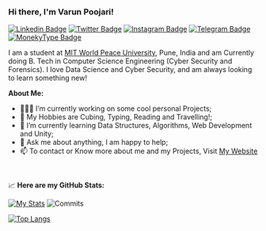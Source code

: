 ### Hi there, I'm Varun Poojari!

[![Linkedin Badge](https://img.shields.io/badge/-LinkedIn-0e76a8?style=for-the-badge&logo=Linkedin&logoColor=white)]((https://www.linkedin.com/in/varunpoojari50/))
[![Twitter Badge](https://img.shields.io/badge/-Twitter-00acee?style=for-the-badge&logo=Twitter&logoColor=white)]((https://twitter.com/itsVarunPujary))
[![Instagram Badge](https://img.shields.io/badge/-Instagram-e4405f?style=for-the-badge&logo=Instagram&logoColor=white)](https://www.instagram.com/thevarunpujari/)
[![Telegram Badge](https://img.shields.io/badge/-Telegram-0088cc?style=for-the-badge&logo=Telegram&logoColor=white)]()
[![MonekyType Badge](https://img.shields.io/badge/MonkeyType-Typing.Stats-rebeccapurple&?style=for-the-badge&logo=appveyor)]()



I am a student at [MIT World Peace University](https://mitwpu.edu.in/admissions), Pune, India and am Currently doing B. Tech in Computer Science Engineering (Cyber Security and Forensics). 
I love Data Science and Cyber Security, and am always looking to learn something new!

**About Me:**

- 👨🏻‍💻 I’m currently working on some cool personal Projects;
- 👨 My Hobbies are Cubing, Typing, Reading and Travelling!;
- 🚀 I’m currently learning Data Structures, Algorithms, Web Development and Unity;
- 💬 Ask me about anything, I am happy to help;
- 📫 To contact or Know more about me and my Projects, Visit [My Website]()


</br>


📈 **Here are my GitHub Stats:**

[![My Stats](https://github-readme-stats.vercel.app/api?username=KrishnarajT&show_icons=true&theme=material-palenight)](https://github.com/anuraghazra/github-readme-stats)
![Commits](https://github-readme-streak-stats.herokuapp.com/?user=KrishnarajT&theme=material-palenight)

[![Top Langs](https://github-readme-stats.vercel.app/api/top-langs/?username=KrishnarajT&show_icons=true&theme=material-palenight&layout=pie)](https://github.com/anuraghazra/github-readme-stats)
